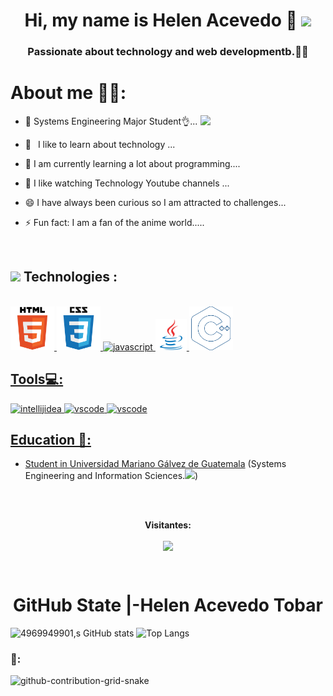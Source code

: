 
<h1 align ="center"> Hi, my name is Helen Acevedo 👋 <img src="https://i.pinimg.com/originals/80/7b/5c/807b5c4b02e765bb4930b7c66662ef4b.gif" width="50"></h1>
<h3 align="center"> Passionate about technology and web developmentb.👨‍💻</h3>

# About me 👨‍💻:
<img align='right' src="https://media.tenor.com/mJiMZwDloXwAAAAC/typing-cute.gif" width="200">

- 📖 Systems  Engineering Major Student👌...
- 🔭 &ensp;I like to learn about technology ...
- 🌱 I am currently learning a lot about programming....
- 👯 I like watching Technology Youtube channels ...
- 😄 I have always been curious so I am attracted to challenges...
- ⚡ Fun fact: I am a fan of the anime world.....

    <br>


    
## <img src="https://media.giphy.com/media/VgCDAzcKvsR6OM0uWg/giphy.gif" width="50"> Technologies :
<br>
<a href="https://www.w3.org/html/" target="_blank" rel="noreferrer"> <img src="https://raw.githubusercontent.com/devicons/devicon/master/icons/html5/html5-original-wordmark.svg" alt="html5" width="70" height=70"/>
<a href="https://www.w3schools.com/css/" target="_blank" rel="noreferrer"> <img src="https://raw.githubusercontent.com/devicons/devicon/master/icons/css3/css3-original-wordmark.svg" alt="css3" width="70" height="70"/>
<a href="https://developer.mozilla.org/en-US/docs/Web/JavaScript" target="_blank" rel="noreferrer"> <img src="https://cdn.worldvectorlogo.com/logos/javascript-1.svg" alt="javascript" width="70" height="70"/>
<a href="https://www.java.com/es/" target="_blank" rel="noreferrer"> <img src="https://raw.githubusercontent.com/devicons/devicon/master/icons/java/java-original.svg" alt="python" width="50" height="50"/>
<a href="https://visualstudio.microsoft.com/es/vs/features/cplusplus/" target="_blank" rel="noreferrer"> <img src="https://github.com/devicons/devicon/blob/master/icons/cplusplus/cplusplus-line.svg" alt="python" width="70" height="70"/>
    
## Tools💻:

<a href="https://www.jetbrains.com/idea/" target="_blank" rel="noreferrer"> <img src="https://upload.wikimedia.org/wikipedia/commons/thumb/9/9c/IntelliJ_IDEA_Icon.svg/768px-IntelliJ_IDEA_Icon.svg.png" alt="intellijidea" width="40" height="40"/>
<a href="https://code.visualstudio.com/" target="_blank" rel="noreferrer"> <img src="https://cdn.icon-icons.com/icons2/2107/PNG/512/file_type_vscode_icon_130084.png" alt="vscode" width="40" height="40"/>
<a href="https://netbeans.apache.org/" target="_blank" rel="noreferrer"> <img src="https://netbeans.apache.org/images/apache-netbeans.svg" alt="vscode" width="40" height="40"/>
## Education 📖:
- Student in [Universidad Mariano Gálvez de Guatemala](https://www.umg.edu.gt/) (Systems Engineering and Information Sciences.<img src="https://media.tenor.com/q9s_XmoedE8AAAAi/piske-usagi.gif" width="50">)
<br>
<div align="center">
<br><p align="centre"><b>Visitantes:</b></p>  
<p align="center"><img align="center" src="https://profile-counter.glitch.me/{4969949901}/count.svg" /></p> 
<br>
</div>

<h1 align="center">GitHub State |-Helen Acevedo Tobar </h1>

![4969949901,s GitHub stats](https://github-readme-stats.vercel.app/api?username=4969949901&theme=-yellow&show_icons=true)
![Top Langs](https://github-readme-stats.vercel.app/api/top-langs/?username=4969949901&theme=galexy-yellow&layout=compact)
### 🐛:
![github-contribution-grid-snake](https://user-images.githubusercontent.com/95446275/199621643-09ab86d6-519d-4926-ad71-84316f093dd3.svg)
